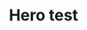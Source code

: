 ---
layout: page
meta_title: Hero test
meta_description: Skeleventy gives you a rock solid foundation to build fast and accessible static websites.
title: Hero test
sub_heading: "Let's see if these images work?"
eleventyNavigation:
  key: Hero test
  order: 1
---